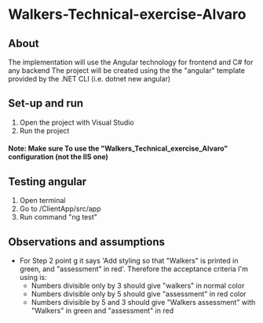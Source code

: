# Walkers-Technical-exercise-Alvaro

## About 
The implementation will use the Angular technology for frontend and C# for any backend
The project will be created using the the "angular" template provided by the .NET CLI (i.e. dotnet new angular) 

## Set-up and run
1. Open the project with Visual Studio
2. Run the project 

#### Note: Make sure To use the "Walkers_Technical_exercise_Alvaro" configuration (not the IIS one)

## Testing angular
1. Open terminal
2. Go to <projectLocation>/ClientApp/src/app
3. Run command "ng test"


## Observations and assumptions 
- For Step 2 point g it says 'Add styling so that "Walkers" is printed in green, and "assessment" in red'. 
  Therefore the acceptance criteria I'm using is:
    - Numbers divisible only by 3 should give "walkers" in normal color
    - Numbers divisible only by 5 should give "assessment" in red color
    - Numbers divisible by 5 and 3 should give "Walkers assessment" with "Walkers" in green and "assessment" in red